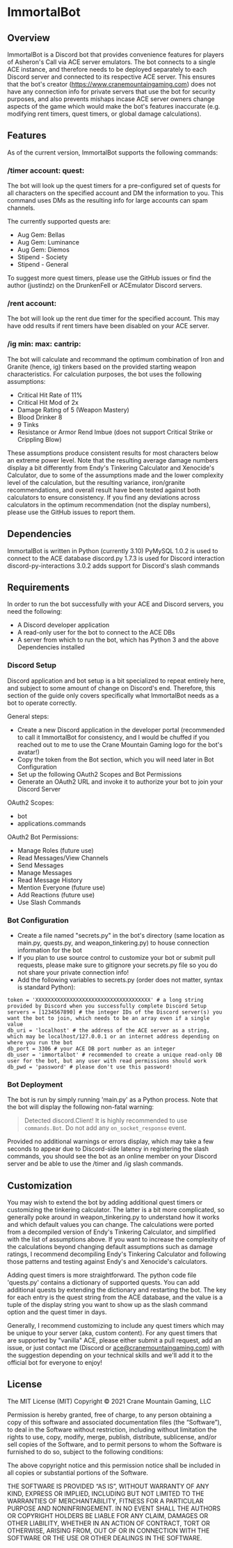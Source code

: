 # ImmortalBot

## Overview

ImmortalBot is a Discord bot that provides convenience features for players of Asheron's Call via ACE server emulators. The bot connects to a single ACE instance, and therefore needs to be deployed separately to each Discord server and connected to its respective ACE server. This ensures that the bot's creator (https://www.cranemountaingaming.com) does not have any connection info for private servers that use the bot for security purposes, and also prevents mishaps incase ACE server owners change aspects of the game which would make the bot's features inaccurate (e.g. modifying rent timers, quest timers, or global damage calculations).

## Features

As of the current version, ImmortalBot supports the following commands:

### /timer account: quest:

The bot will look up the quest timers for a pre-configured set of quests for all characters on the specified account and DM the information to you. This command uses DMs as the resulting info for large accounts can spam channels.

The currently supported quests are:
* Aug Gem: Bellas
* Aug Gem: Luminance
* Aug Gem: Diemos
* Stipend - Society
* Stipend - General

To suggest more quest timers, please use the GitHub issues or find the author (justindz) on the DrunkenFell or ACEmulator Discord servers.

### /rent account:

The bot will look up the rent due timer for the specified account. This may have odd results if rent timers have been disabled on your ACE server.

### /ig min: max: cantrip:

The bot will calculate and recommand the optimum combination of Iron and Granite (hence, ig) tinkers based on the provided starting weapon characteristics. For calculation purposes, the bot uses the following assumptions:
* Critical Hit Rate of 11%
* Critical Hit Mod of 2x
* Damage Rating of 5 (Weapon Mastery)
* Blood Drinker 8
* 9 Tinks
* Resistance or Armor Rend Imbue (does not support Critical Strike or Crippling Blow)

These assumptions produce consistent results for most characters below an extreme power level. Note that the resulting average damage numbers display a bit differently from Endy's Tinkering Calculator and Xenocide's Calculator, due to some of the assumptions made and the lower complexity level of the calculation, but the resulting variance, iron/granite recommendations, and overall result have been tested against both calculators to ensure consistency. If you find any deviations across calculators in the optimum recommendation (not the display numbers), please use the GitHub issues to report them.

## Dependencies

ImmortalBot is written in Python (currently 3.10)
PyMySQL 1.0.2 is used to connect to the ACE database
discord.py 1.7.3 is used for Discord interaction
discord-py-interactions 3.0.2 adds support for Discord's slash commands

## Requirements

In order to run the bot successfully with your ACE and Discord servers, you need the following:
* A Discord developer application
* A read-only user for the bot to connect to the ACE DBs
* A server from which to run the bot, which has Python 3 and the above Dependencies installed

### Discord Setup

Discord application and bot setup is a bit specialized to repeat entirely here, and subject to some amount of change on Discord's end. Therefore, this section of the guide only covers specifically what ImmortalBot needs as a bot to operate correctly.

General steps:
* Create a new Discord application in the developer portal (recommended to call it ImmortalBot for consistency, and I would be chuffed if you reached out to me to use the Crane Mountain Gaming logo for the bot's avatar!)
* Copy the token from the Bot section, which you will need later in Bot Configuration
* Set up the following OAuth2 Scopes and Bot Permissions
* Generate an OAuth2 URL and invoke it to authorize your bot to join your Discord Server

OAuth2 Scopes:
* bot
* applications.commands

OAuth2 Bot Permissions:
* Manage Roles (future use)
* Read Messages/View Channels
* Send Messages
* Manage Messages
* Read Message History
* Mention Everyone (future use)
* Add Reactions (future use)
* Use Slash Commands

### Bot Configuration

* Create a file named "secrets.py" in the bot's directory (same location as main.py, quests.py, and weapon_tinkering.py) to house connection information for the bot
* If you plan to use source control to customize your bot or submit pull requests, please make sure to gitignore your secrets.py file so you do not share your private connection info!
* Add the following variables to secrets.py (order does not matter, syntax is standard Python):
```
token = 'XXXXXXXXXXXXXXXXXXXXXXXXXXXXXXXXXXXXX' # a long string provided by Discord when you successfully complete Discord Setup
servers = [1234567890] # the integer IDs of the Discord server(s) you want the bot to join, which needs to be an array even if a single value
db_uri = 'localhost' # the address of the ACE server as a string, which may be localhost/127.0.0.1 or an internet address depending on where you run the bot
db_port = 3306 # your ACE DB port number as an integer
db_user = 'immortalbot' # recommended to create a unique read-only DB user for the bot, but any user with read permissions should work
db_pwd = 'password' # please don't use this password!
```

### Bot Deployment

The bot is run by simply running 'main.py' as a Python process. Note that the bot will display the following non-fatal warning:
> Detected discord.Client! It is highly recommended to use `commands.Bot`. Do not add any `on_socket_response` event.

Provided no additional warnings or errors display, which may take a few seconds to appear due to Discord-side latency in registering the slash commands, you should see the bot as an online member on your Discord server and be able to use the /timer and /ig slash commands.

## Customization

You may wish to extend the bot by adding additional quest timers or customizing the tinkering calculator. The latter is a bit more complicated, so generally poke around in weapon_tinkering.py to understand how it works and which default values you can change. The calculations were ported from a decompiled version of Endy's Tinkering Calculator, and simplified with the list of assumptions above. If you want to increase the complexity of the calculations beyond changing default assumptions such as damage ratings, I recommend decompiling Endy's Tinkering Calculator and following those patterns and testing against Endy's and Xenocide's calculators.

Adding quest timers is more straightforward. The python code file 'quests.py' contains a dictionary of supported quests. You can add additional quests by extending the dictionary and restarting the bot. The key for each entry is the quest string from the ACE database, and the value is a tuple of the display string you want to show up as the slash command option and the quest timer in days.

Generally, I recommend customizing to include any quest timers which may be unique to your server (aka, custom content). For any quest timers that are supported by "vanilla" ACE, please either submit a pull request, add an issue, or just contact me (Discord or ace@cranemountaingaming.com) with the suggestion depending on your technical skills and we'll add it to the official bot for everyone to enjoy!

## License

The MIT License (MIT)
Copyright © 2021 Crane Mountain Gaming, LLC

Permission is hereby granted, free of charge, to any person obtaining a copy of this software and associated documentation files (the “Software”), to deal in the Software without restriction, including without limitation the rights to use, copy, modify, merge, publish, distribute, sublicense, and/or sell copies of the Software, and to permit persons to whom the Software is furnished to do so, subject to the following conditions:

The above copyright notice and this permission notice shall be included in all copies or substantial portions of the Software.

THE SOFTWARE IS PROVIDED “AS IS”, WITHOUT WARRANTY OF ANY KIND, EXPRESS OR IMPLIED, INCLUDING BUT NOT LIMITED TO THE WARRANTIES OF MERCHANTABILITY, FITNESS FOR A PARTICULAR PURPOSE AND NONINFRINGEMENT. IN NO EVENT SHALL THE AUTHORS OR COPYRIGHT HOLDERS BE LIABLE FOR ANY CLAIM, DAMAGES OR OTHER LIABILITY, WHETHER IN AN ACTION OF CONTRACT, TORT OR OTHERWISE, ARISING FROM, OUT OF OR IN CONNECTION WITH THE SOFTWARE OR THE USE OR OTHER DEALINGS IN THE SOFTWARE.
